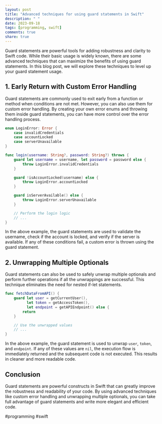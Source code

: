 ```yaml
---
layout: post
title: "Advanced techniques for using guard statements in Swift"
description: " "
date: 2023-09-18
tags: [programming, swift]
comments: true
share: true
---
```


Guard statements are powerful tools for adding robustness and clarity to Swift code. While their basic usage is widely known, there are some advanced techniques that can maximize the benefits of using guard statements. In this blog post, we will explore these techniques to level up your guard statement usage.

## 1. Early Return with Custom Error Handling

Guard statements are commonly used to exit early from a function or method when conditions are not met. However, you can also use them for custom error handling. By creating your own error enums and throwing them inside guard statements, you can have more control over the error handling process.

```swift
enum LoginError: Error {
    case invalidCredentials
    case accountLocked
    case serverUnavailable
}

func login(username: String?, password: String?) throws {
    guard let username = username, let password = password else {
        throw LoginError.invalidCredentials
    }

    guard !isAccountLocked(username) else {
        throw LoginError.accountLocked
    }

    guard isServerAvailable() else {
        throw LoginError.serverUnavailable
    }

    // Perform the login logic
    // ...
}
```

In the above example, the guard statements are used to validate the username, check if the account is locked, and verify if the server is available. If any of these conditions fail, a custom error is thrown using the guard statement.

## 2. Unwrapping Multiple Optionals

Guard statements can also be used to safely unwrap multiple optionals and perform further operations if all the unwrappings are successful. This technique eliminates the need for nested if-let statements.

```swift
func fetchDataFromAPI() {
    guard let user = getCurrentUser(),
          let token = getAccessToken(),
          let endpoint = getAPIEndpoint() else {
        return
    }

    // Use the unwrapped values
    // ...
}
```

In the above example, the guard statement is used to unwrap `user`, `token`, and `endpoint`. If any of these values are `nil`, the execution flow is immediately returned and the subsequent code is not executed. This results in cleaner and more readable code.

## Conclusion

Guard statements are powerful constructs in Swift that can greatly improve the robustness and readability of your code. By using advanced techniques like custom error handling and unwrapping multiple optionals, you can take full advantage of guard statements and write more elegant and efficient code.

#programming #swift
